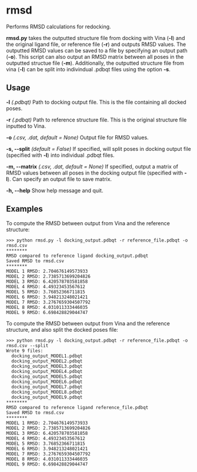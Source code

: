 # rmsd
Performs RMSD calculations for redocking.

**rmsd.py** takes the outputted structure file from docking with Vina (**-l**) and the original ligand file, or reference file (**-r**) and outputs RMSD values. The outputted RMSD values can be saved to a file by specifying an output path (**-o**). This script can also output an RMSD matrix between all poses in the outputted structue file (**-m**). Additionally, the outputted structure file from vina (**-l**) can be split into indivindual .pdbqt files using the option **-s**.

## Usage
**-l** _(.pdbqt)_ Path to docking output file. This is the file containing all docked poses.

**-r** _(.pdbqt)_ Path to reference structure file. This is the original structure file inputted to Vina.

**-o** _(.csv, .dat, default = None)_ Output file for RMSD values.

**-s, --split** _(default = False)_ If specified, will split poses in docking output file (specified with **-l**) into individual .pdbqt files.

**-m, --matrix** _(.csv, .dat, default = None)_ If specified, output a matrix of RMSD values between all poses in the docking output file (specified with **-l**). Can specify an output file to save matrix. 

**-h, --help** Show help message and quit.


## Examples
To compute the RMSD between output from Vina and the reference structure:
```
>>> python rmsd.py -l docking_output.pdbqt -r reference_file.pdbqt -o rmsd.csv
********
RMSD compared to reference ligand docking_output.pdbqt
Saved RMSD to rmsd.csv
********
MODEL 1 RMSD: 2.704676149573933
MODEL 2 RMSD: 2.7385713699204826
MODEL 3 RMSD: 6.420578703581858
MODEL 4 RMSD: 4.49323453567612
MODEL 5 RMSD: 3.76852366711815
MODEL 6 RMSD: 3.948213248021421
MODEL 7 RMSD: 3.2767659304507792
MODEL 8 RMSD: 4.031011333446035
MODEL 9 RMSD: 6.698428829044747
```

To compute the RMSD between output from Vina and the reference structure, and also split the docked poses file:
```
>>> python rmsd.py -l docking_output.pdbqt -r reference_file.pdbqt -o rmsd.csv --split
Wrote 9 files:
  docking_output_MODEL1.pdbqt
  docking_output_MODEL2.pdbqt
  docking_output_MODEL3.pdbqt
  docking_output_MODEL4.pdbqt
  docking_output_MODEL5.pdbqt
  docking_output_MODEL6.pdbqt
  docking_output_MODEL7.pdbqt
  docking_output_MODEL8.pdbqt
  docking_output_MODEL9.pdbqt
********
RMSD compared to reference ligand reference_file.pdbqt
Saved RMSD to rmsd.csv
********
MODEL 1 RMSD: 2.704676149573933
MODEL 2 RMSD: 2.7385713699204826
MODEL 3 RMSD: 6.420578703581858
MODEL 4 RMSD: 4.49323453567612
MODEL 5 RMSD: 3.76852366711815
MODEL 6 RMSD: 3.948213248021421
MODEL 7 RMSD: 3.2767659304507792
MODEL 8 RMSD: 4.031011333446035
MODEL 9 RMSD: 6.698428829044747
```
